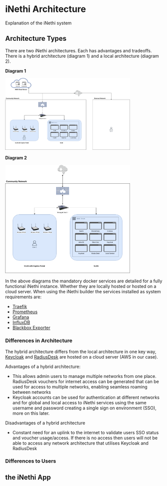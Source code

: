 # iNethi Architecture
Explanation of the iNethi system

## Architecture Types
There are two iNethi architectures. Each has advantages and tradeoffs. There is a hybrid architecture (diagram 1) and a 
local architecture (diagram 2).

**Diagram 1**

<img src="diagrams/iNethi-mixed-architecture-overview.png" alt="hybrid architecture diagram" width="400"/>

**Diagram 2**

<img src="diagrams/iNethi-local-architecture-overview.png" alt="local architecture diagram" width="400"/>

In the above diagrams the mandatory docker services are detailed for a fully functional iNethi instance. Whether they 
are locally hosted or hosted on a cloud server. When using the iNethi builder the services installed as system 
requirements are:
- [Traefik](https://traefik.io/traefik/)
- [Prometheus](https://prometheus.io/)
- [Grafana](https://grafana.com/)
- [InfluxDB](https://www.influxdata.com/)
- [Blackbox Exporter](https://prometheus.io/docs/guides/multi-target-exporter/)

### Differences in Architecture
The hybrid architecture differs from the local architecture in one key way, [Keycloak](https://www.keycloak.org/) and 
[RadiusDesk](https://github.com/RADIUSdesk) are hosted on a cloud server (AWS in our case). 

Advantages of a hybrid architecture:
- This allows admin users to manage multiple networks from one place. RadiusDesk vouchers for internet access can be 
generated that can be used for access to multiple networks, enabling seamless roaming between networks
- Keycloak accounts can be used for authentication at different networks and for global and local access to iNethi services
using the same username and password creating a single sign on environment (SSO), more on this later.

Disadvantages of a hybrid architecture
- Constant need for an uplink to the internet to validate users SSO status and voucher usage/access. If there is no
access then users will not be able to access any network architecture that utilises Keycloak and RadiusDesk

### Differences to Users

## the iNethi App
